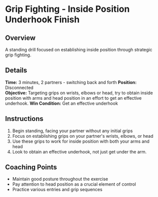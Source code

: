 # Grip Fighting - Inside Position Underhook Finish

## Overview
A standing drill focused on establishing inside position through strategic grip fighting.

## Details
**Time:** 3 minutes, 2 partners - switching back and forth
**Position:** Disconnected  
**Objective:** Targeting grips on wrists, elbows or head, try to obtain inside position with arms and head position in an effort to get an effective underhook.
**Win Condition:** Get an effective underhook

## Instructions
1. Begin standing, facing your partner without any initial grips
2. Focus on establishing grips on your partner's wrists, elbows, or head
3. Use these grips to work for inside position with both your arms and head
4. Look to obtain an effective underhook, not just get under the arm.

## Coaching Points
- Maintain good posture throughout the exercise
- Pay attention to head position as a crucial element of control
- Practice various entries and grip sequences
